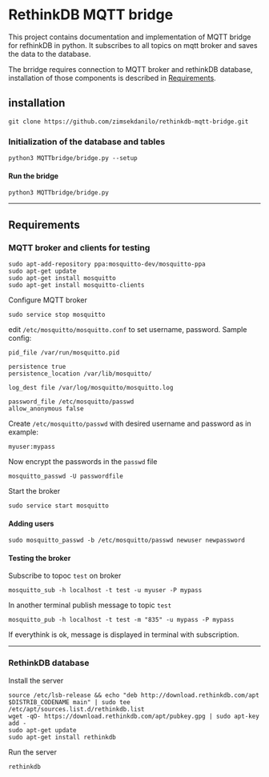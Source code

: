 # RethinkDB MQTT bridge
This project contains documentation and implementation of MQTT bridge for refhinkDB in python.
It subscribes to all topics on mqtt broker and saves the data to the database.

The brridge requires connection to MQTT broker and rethinkDB database, installation of those components is described in [Requirements](#Requirements).
## installation
```
git clone https://github.com/zimsekdanilo/rethinkdb-mqtt-bridge.git
```
### Initialization of the database and tables
`python3 MQTTbridge/bridge.py --setup`

#### Run the bridge
`python3 MQTTbridge/bridge.py`

***

## Requirements

### MQTT broker and clients for testing

```
sudo apt-add-repository ppa:mosquitto-dev/mosquitto-ppa
sudo apt-get update
sudo apt-get install mosquitto
sudo apt-get install mosquitto-clients
```

Configure MQTT broker
```
sudo service stop mosquitto
```

edit `/etc/mosquitto/mosquitto.conf` to set username, password. Sample config:
```
pid_file /var/run/mosquitto.pid

persistence true
persistence_location /var/lib/mosquitto/

log_dest file /var/log/mosquitto/mosquitto.log

password_file /etc/mosquitto/passwd
allow_anonymous false
```

Create `/etc/mosquitto/passwd` with desired username and password as in example:
```
myuser:mypass
```
Now encrypt the passwords in the `passwd` file
```
mosquitto_passwd -U passwordfile
```
Start the broker
```
sudo service start mosquitto
```

#### Adding users

`sudo mosquitto_passwd -b /etc/mosquitto/passwd newuser newpassword`

#### Testing the broker
Subscribe to topoc `test` on broker
```
mosquitto_sub -h localhost -t test -u myuser -P mypass
```
In another terminal publish message to topic `test`
```
mosquitto_pub -h localhost -t test -m "835" -u mypass -P mypass
```
If everythink is ok, message is displayed in terminal with subscription.

***
### RethinkDB database
Install the server
```
source /etc/lsb-release && echo "deb http://download.rethinkdb.com/apt $DISTRIB_CODENAME main" | sudo tee /etc/apt/sources.list.d/rethinkdb.list
wget -qO- https://download.rethinkdb.com/apt/pubkey.gpg | sudo apt-key add -
sudo apt-get update
sudo apt-get install rethinkdb
```
Run the server
```
rethinkdb
```
